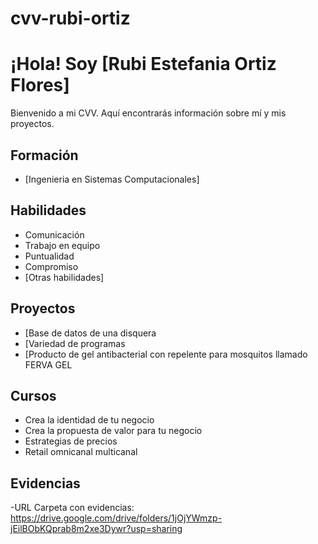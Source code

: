# cvv-rubi-ortiz
# ¡Hola! Soy [Rubi Estefania Ortiz Flores]
Bienvenido a mi CVV. Aquí encontrarás información sobre mí y mis proyectos.
## Formación
- [Ingenieria en Sistemas Computacionales]
## Habilidades
- Comunicación
- Trabajo en equipo
- Puntualidad
- Compromiso
- [Otras habilidades]
## Proyectos
- [Base de datos de una disquera
- [Variedad de programas
- [Producto de gel antibacterial con repelente para mosquitos llamado FERVA GEL
## Cursos
- Crea la identidad de tu negocio
- Crea la propuesta de valor para tu negocio
- Estrategias de precios
- Retail omnicanal multicanal
## Evidencias 
-URL Carpeta con evidencias: https://drive.google.com/drive/folders/1jOjYWmzp-jEilBObKQprab8m2xe3Dywr?usp=sharing

